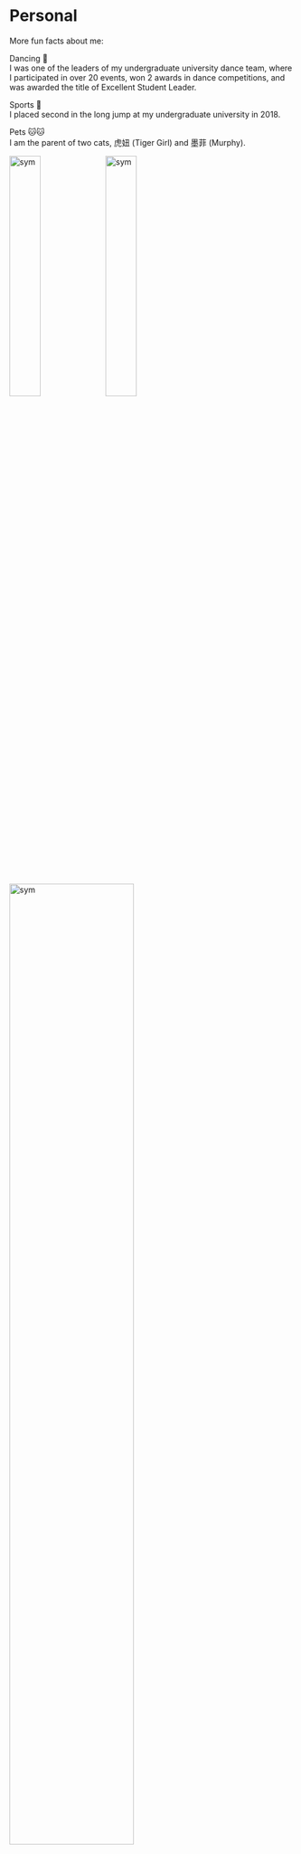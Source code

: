 # Personal
<div class='personal-box'>
<div class='personal-box-text' markdown="1">
More fun facts about me:

<p><div class='badge'>Dancing 💃</div> I was one of the leaders of my undergraduate university dance team, where I participated in over 20 events, won 2 awards in dance competitions, and was awarded the title of Excellent Student Leader.</p>

<p><div class='badge'>Sports 🏅</div> I placed second in the long jump at my undergraduate university in 2018.</p>

<p><div class='badge'>Pets 🐱🐱</div> I am the parent of two cats, 虎妞 (Tiger Girl) and 墨菲 (Murphy).</p>
</div>

<div class='personal-box-image'>
    <img src='{{ site.baseurl }}/images/pics/dancing.png' alt="sym" width="33%" >
    <img src='{{ site.baseurl }}/images/pics/tiger.jpg' alt="sym" width="33%">
    <img src='{{ site.baseurl }}/images/pics/murphy.jpg' alt="sym" width="66%">
</div>

</div>